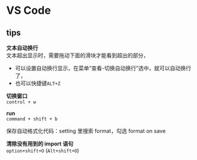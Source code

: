 # VS Code

## tips

**文本自动换行**  
文本超出显示时，需要拖动下面的滑块才能看到超出的部分，

- 可以设置自动换行显示，在菜单“查看-切换自动换行”选中，就可以自动换行了，
- 也可以快捷键`ALT+Z`

**切换窗口**  
`control + w`

**run**  
`command + shift + b`

保存自动格式化代码：setting 里搜索 format，勾选 format on save

**清除没有用到的 import 语句**  
`option+shift+O` (`Alt+shift+O`)
